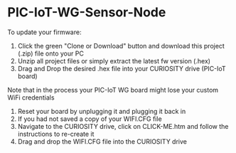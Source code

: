 # PIC-IoT-WG-Sensor-Node
To update your firmware:

1. Click the green "Clone or Download" button and download this project (.zip) file onto your PC
1. Unzip all project files or simply extract the latest fw version (.hex)
1. Drag and Drop the desired .hex file into your CURIOSITY drive (PIC-IoT board)

Note that in the process your PIC-IoT WG board might lose your custom WiFi credentials
1. Reset your board by unplugging it and plugging it back in
1. If you had not saved a copy of your WIFI.CFG file
1. Navigate to the CURIOSITY drive, click on CLICK-ME.htm and follow the instructions to re-create it
1. Drag and drop the WIFI.CFG file into the CURIOSITY drive
